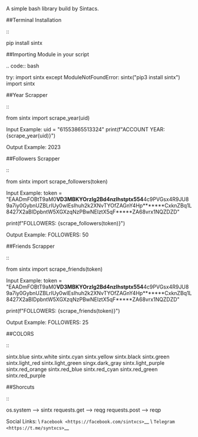 A simple bash library build by Sintacs.

##Terminal Installation

::

   pip install sintx

##Importing Module in your script

.. code:: bash

   try:
    import sintx
   except ModuleNotFoundError:
    sintx("pip3 install sintx")
    import sintx

##Year Scrapper

::

   from sintx import scrape_year(uid)

   Input Example:
   uid = "61553865513324"
   print(f"ACCOUNT YEAR: {scrape_year(uid)}")

   Output Example:
   2023

##Followers Scrapper

::

   from sintx import scrape_followers(token)

   Input Example:
   token = "EAADmFOBtT9aM0******VD3MBKYOrzIg2Bd4nzlhstptx554******4c9PVGsx4R9JU89a7iy0GybnUZBLrIUy0wIEsIhuh2k2XNvTYOfZAGnY4Hp*******CxknZBq1L8427X2aBIDpbntW5XGXzqNzPBwNElztX5qF*****ZA68vrx1NQZDZD"

   print(f"FOLLOWERS: {scrape_followers(token)}")

   Output Example:
   FOLLOWERS: 50

##Friends Scrapper

::

   from sintx import scrape_friends(token)

   Input Example:
   token = "EAADmFOBtT9aM0******VD3MBKYOrzIg2Bd4nzlhstptx554******4c9PVGsx4R9JU89a7iy0GybnUZBLrIUy0wIEsIhuh2k2XNvTYOfZAGnY4Hp*******CxknZBq1L8427X2aBIDpbntW5XGXzqNzPBwNElztX5qF*****ZA68vrx1NQZDZD"

   print(f"FOLLOWERS: {scrape_friends(token)}")

   Output Example:
   FOLLOWERS: 25

##COLORS

::

   sintx.blue
   sintx.white
   sintx.cyan
   sintx.yellow
   sintx.black
   sintx.green
   sintx.light_red
   sintx.light_green
   singx.dark_gray
   sintx.light_purple
   sintx.red_orange
   sintx.red_blue
   sintx.red_cyan
   sintx.red_green
   sintx.red_purple

##Shorcuts

::

   os.system --> sintx
   requests.get --> reqg
   requests.post --> reqp

Social Links: \ `Facebook <https://facebook.com/sintxcs>`__
\ `Telegram <https://t.me/syntxcs>`__